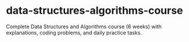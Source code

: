 # data-structures-algorithms-course
Complete Data Structures and Algorithms course (6 weeks) with explanations, coding problems, and daily practice tasks.
